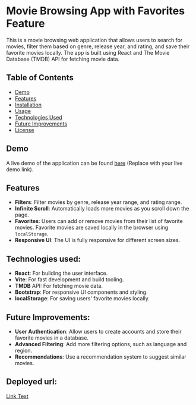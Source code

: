 # Movie Browsing App with Favorites Feature

This is a movie browsing web application that allows users to search for movies, filter them based on genre, release year, and rating, and save their favorite movies locally. The app is built using React and The Movie Database (TMDB) API for fetching movie data.

## Table of Contents

- [Demo](#demo)
- [Features](#features)
- [Installation](#installation)
- [Usage](#usage)
- [Technologies Used](#technologies-used)
- [Future Improvements](#future-improvements)
- [License](#license)

## Demo

A live demo of the application can be found [here](#) (Replace with your live demo link).

## Features

- **Filters**: Filter movies by genre, release year range, and rating range.
- **Infinite Scroll**: Automatically loads more movies as you scroll down the page.
- **Favorites**: Users can add or remove movies from their list of favorite movies. Favorite movies are saved locally in the browser using `localStorage`.
- **Responsive UI**: The UI is fully responsive for different screen sizes.

## Technologies used:

- **React**: For building the user interface.
- **Vite**: For fast development and build tooling.
- **TMDB** API: For fetching movie data.
- **Bootstrap**: For responsive UI components and styling.
- **localStorage**: For saving users' favorite movies locally.

## Future Improvements:

- **User Authentication**: Allow users to create accounts and store their favorite movies in a database.
- **Advanced Filtering**: Add more filtering options, such as language and region.
- **Recommendations**: Use a recommendation system to suggest similar movies.

## Deployed url:
[Link Text](https://imbd-mayank.netlify.app/)